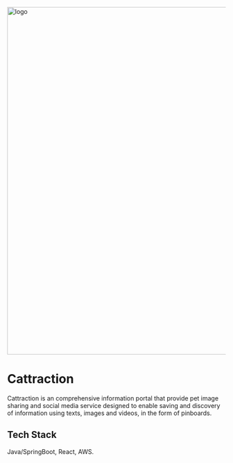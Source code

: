 <p align="left"><img width="800" alt="logo" src="https://user-images.githubusercontent.com/38336855/97132695-14c75e80-171e-11eb-997b-44e4ad28e193.png"></p>

# Cattraction

Cattraction is an comprehensive information portal that provide pet image sharing and social media service 
designed to enable saving and discovery of information using texts, images and videos, in the form of pinboards.



## Tech Stack
Java/SpringBoot, React, AWS.
